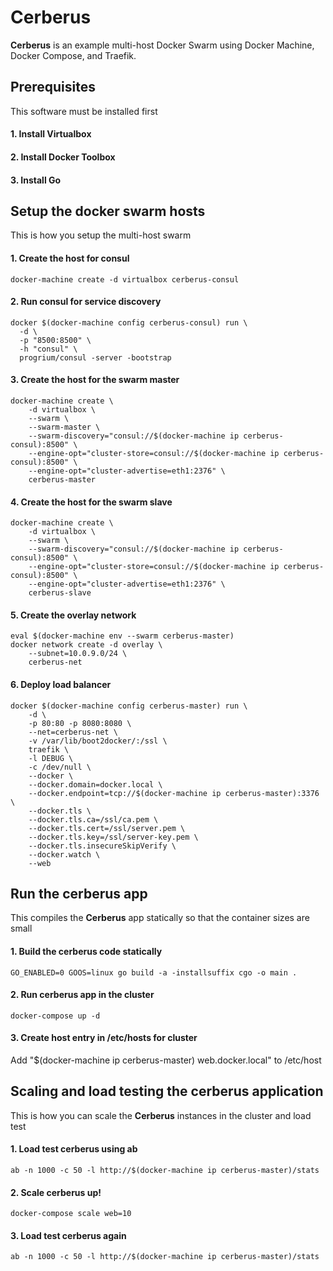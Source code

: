 # Cerberus

**Cerberus** is an example multi-host Docker Swarm using Docker Machine, Docker Compose, and Traefik.

## Prerequisites
This software must be installed first

#### 1. Install Virtualbox
#### 2. Install Docker Toolbox
#### 3. Install Go

## Setup the docker swarm hosts
This is how you setup the multi-host swarm

#### 1. Create the host for consul
```
docker-machine create -d virtualbox cerberus-consul
```
#### 2. Run consul for service discovery
```
docker $(docker-machine config cerberus-consul) run \
  -d \
  -p "8500:8500" \
  -h "consul" \
  progrium/consul -server -bootstrap
```
#### 3. Create the host for the swarm master
```
docker-machine create \
    -d virtualbox \
    --swarm \
    --swarm-master \
    --swarm-discovery="consul://$(docker-machine ip cerberus-consul):8500" \
    --engine-opt="cluster-store=consul://$(docker-machine ip cerberus-consul):8500" \
    --engine-opt="cluster-advertise=eth1:2376" \
    cerberus-master
```
#### 4. Create the host for the swarm slave
```
docker-machine create \
    -d virtualbox \
    --swarm \
    --swarm-discovery="consul://$(docker-machine ip cerberus-consul):8500" \
    --engine-opt="cluster-store=consul://$(docker-machine ip cerberus-consul):8500" \
    --engine-opt="cluster-advertise=eth1:2376" \
    cerberus-slave
```
#### 5. Create the overlay network
```
eval $(docker-machine env --swarm cerberus-master)
docker network create -d overlay \
    --subnet=10.0.9.0/24 \
    cerberus-net
```
#### 6. Deploy load balancer
```
docker $(docker-machine config cerberus-master) run \
    -d \
    -p 80:80 -p 8080:8080 \
    --net=cerberus-net \
    -v /var/lib/boot2docker/:/ssl \
    traefik \
    -l DEBUG \
    -c /dev/null \
    --docker \
    --docker.domain=docker.local \
    --docker.endpoint=tcp://$(docker-machine ip cerberus-master):3376 \
    --docker.tls \
    --docker.tls.ca=/ssl/ca.pem \
    --docker.tls.cert=/ssl/server.pem \
    --docker.tls.key=/ssl/server-key.pem \
    --docker.tls.insecureSkipVerify \
    --docker.watch \
    --web
```
## Run the cerberus app
This compiles the **Cerberus** app statically so that the container sizes are small

#### 1. Build the cerberus code statically
```
GO_ENABLED=0 GOOS=linux go build -a -installsuffix cgo -o main .
```
#### 2. Run cerberus app in the cluster
```
docker-compose up -d
```
#### 3. Create host entry in /etc/hosts for cluster
Add "$(docker-machine ip cerberus-master) web.docker.local" to /etc/host

## Scaling and load testing the cerberus application
This is how you can scale the **Cerberus** instances in the cluster and load test

#### 1. Load test cerberus using ab
```
ab -n 1000 -c 50 -l http://$(docker-machine ip cerberus-master)/stats
```
#### 2. Scale cerberus up!
```
docker-compose scale web=10
```
#### 3. Load test cerberus again
```
ab -n 1000 -c 50 -l http://$(docker-machine ip cerberus-master)/stats
```
